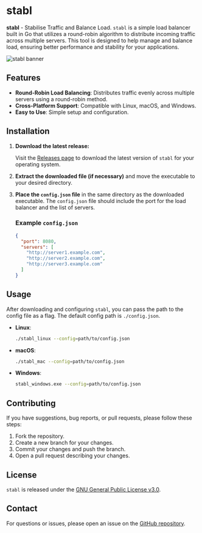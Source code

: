 # stabl

**stabl** - Stabilise Traffic and Balance Load. `stabl` is a simple load balancer built in Go that utilizes a round-robin algorithm to distribute incoming traffic across multiple servers. This tool is designed to help manage and balance load, ensuring better performance and stability for your applications.

![stabl banner](https://dev.nnisarg.in/stabl/banner.jpg)

## Features

- **Round-Robin Load Balancing**: Distributes traffic evenly across multiple servers using a round-robin method.
- **Cross-Platform Support**: Compatible with Linux, macOS, and Windows.
- **Easy to Use**: Simple setup and configuration.

## Installation

1. **Download the latest release:**

   Visit the [Releases page](https://github.com/nnisarggada/stabl/releases/latest) to download the latest version of `stabl` for your operating system.

2. **Extract the downloaded file (if necessary)** and move the executable to your desired directory.

3. **Place the `config.json` file** in the same directory as the downloaded executable. The `config.json` file should include the port for the load balancer and the list of servers.

   ### Example `config.json`

   ```json
   {
     "port": 8080,
     "servers": [
       "http://server1.example.com",
       "http://server2.example.com",
       "http://server3.example.com"
     ]
   }
   ```

## Usage

After downloading and configuring `stabl`, you can pass the path to the config file as a flag. The default config path is `./config.json`.

- **Linux**:

  ```bash
  ./stabl_linux --config=path/to/config.json
  ```

- **macOS**:

  ```bash
  ./stabl_mac --config=path/to/config.json
  ```

- **Windows**:

  ```bash
  stabl_windows.exe --config=path/to/config.json
  ```

## Contributing

If you have suggestions, bug reports, or pull requests, please follow these steps:

1. Fork the repository.
2. Create a new branch for your changes.
3. Commit your changes and push the branch.
4. Open a pull request describing your changes.

## License

`stabl` is released under the [GNU General Public License v3.0](LICENSE).

## Contact

For questions or issues, please open an issue on the [GitHub repository](https://github.com/nnisarggada/stabl).
